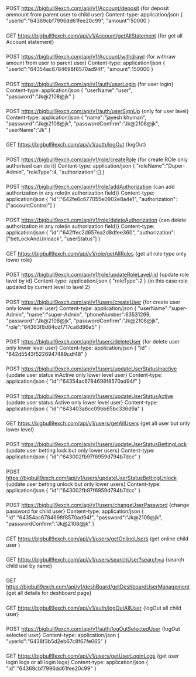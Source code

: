 #####
POST  https://bigbull9exch.com/api/v1/Account/deposit {for deposit ammount from parent user to child user}
Content-type: application/json
{
    "userId":"64369cbf7996dd61fee20c99",
    "amount":50000
}


#####
GET  https://bigbull9exch.com/api/v1/Account/getAllStatement {for get all Account statement}


#####
POST  https://bigbull9exch.com/api/v1/Account/withdrawl {for withraw amount from user to parent user}
Content-type: application/json
{
    "userId":"64354ac6784698f8570ad94f",
    "amount":150000
}

#####
POST  https://bigbull9exch.com/api/v1/auth/userLogin {for user login}
Content-type: application/json
{
    "userName":"user",
    "password":"Jk@2108@jk"
}

#####
POST  https://bigbull9exch.com/api/v1/auth/userSignUp {only for user lavel}
Content-type: application/json
{
    "name":"jayesh khuman",
    "password":"Jk@2108@jk",
    "passwordConfirm":"Jk@2108@jk",
    "userName":"Jk"
}

#####
GET  https://bigbull9exch.com/api/v1/auth/logOut {logOut}

#####
POST  https://bigbull9exch.com/api/v1/role/createRole {for create ROle only authorised can do it}
Content-type: application/json
{
    "roleName":"Duper-Admin",
    "roleType":4,
    "authorization":[]
}

#####
POST  https://bigbull9exch.com/api/v1/role/addAuthorization {can add authorization in any role(in authorization field)}
Content-type: application/json
{
        "id":"642fe6c677055e0902e8a4e1",
        "authorization":["accountControl"]
}

#####
POST  https://bigbull9exch.com/api/v1/role/deleteAuthorization {can delete authorization in any role(in authorization field)}
Content-type: application/json
{
    "id":"642ffec2d657ea2d8dfee360",
    "authorization":["betLockAndUnloack", "userStatus"]
}

#####
GET  https://bigbull9exch.com/api/v1/role/getAllRoles {get all role type only lower role}

#####
POST  https://bigbull9exch.com/api/v1/role/updateRoleLavel/:id {update role lavel by id} 
Content-type: application/json
{
    "roleType":2
}
{in this case role updated by current level to lavel 2}

#####
POST  https://bigbull9exch.com/api/v1/users/createUser {for create user only lower level user}
Content-type: application/json
{
    "userName":"super-Admin",
    "name":"super-Admin",
    "phoneNumber":63531269,
    "password":"Jk@2108@jk",
    "passwordConfirm":"Jk@2108@jk",
    "role":"64363f8d84cdf717ca8d96e5"
}

#####
POST  https://bigbull9exch.com/api/v1/users/deleteUser {for delete user only lower level user}
Content-type: application/json
{
    "id" : "642d5543f5226947489cdf48"
}

#####
POST  https://bigbull9exch.com/api/v1/users/updateUserStatusInactive {update user status inActive only lower level user}
Content-type: application/json
{
    "id":"64354ac6784698f8570ad94f"
}

#####
POST  https://bigbull9exch.com/api/v1/users/updateUserStatusActive {update user status Active only lower level user}
Content-type: application/json
{
    "id":"643403a6cc09bb65bc336d9a"
}

#####
GET  https://bigbull9exch.com/api/v1/users/getAllUsers {get all user but only lower level}

#####
POST  https://bigbull9exch.com/api/v1/users/updateUserStatusBettingLock {update user betting lock but only lower users}
Content-type: application/json
{
    "id":"643002fb97f6959d794b7dcc"
}

#####
POST  https://bigbull9exch.com/api/v1/users/updateUserStatusBettingUnlock {update user betting unlock but only lower users}
Content-type: application/json
{
    "id":"643002fb97f6959d794b7dcc"
}

#####
POST  https://bigbull9exch.com/api/v1/users/changeUserPassword {change password for child user}
Content-type: application/json
{
    "id":"64354ac6784698f8570ad94f",
    "password":"Jk@2108@jk",
    "passwordConfirm":"Jk@2108@jk"
}

#####
GET  https://bigbull9exch.com/api/v1/users/getOnlineUsers (get online child user )

#####
GET  https://bigbull9exch.com/api/v1/users/searchUser?search=a {search child use by name}

#####
GET  https://bigbull9exch.com/api/v1/deshBoard/getDeshboardUserManagement {get all details for deshboard page}

#####
GET  https://bigbull9exch.com/api/v1/auth/logOutAllUser {logOut all child user}

#####
POST  https://bigbull9exch.com/api/v1/auth/logOutSelectedUser {logOut selected user}
Content-type: application/json
{
    "userId":"6438f3b5d2eb67c8f67fe065"
}

#####
GET  https://bigbull9exch.com/api/v1/users/getUserLoginLogs {get user login logs or all login logs}
Content-type: application/json
{
    "id":"64369cbf7996dd61fee20c99"
}